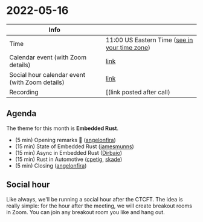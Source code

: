 # 2022-05-16

| Info                                           |                                                 |
| ---------------------------------------------- | ----------------------------------------------- |
| Time                                           | 11:00 US Eastern Time ([see in your time zone]) |
| Calendar event (with Zoom details)             | [link][cal]                                     |
| Social hour calendar event (with Zoom details) | [link][calsh]                                   |
| Recording                                      | [(link posted after call)                       |

[see in your time zone]: https://everytimezone.com/s/6c2a0d08

[cal]: https://calendar.google.com/event?action=TEMPLATE&tmeid=NGdqbWhiYnY1bDdxdjVsajNyaTNncTdvZjMgN24wdnZvcWZlMGtibms2aTA0dWl1NTJ0MzBAZw&tmsrc=7n0vvoqfe0kbnk6i04uiu52t30%40group.calendar.google.com
[calsh]: https://calendar.google.com/event?action=TEMPLATE&tmeid=M3Nwdm5qbXZpMmgzdGRrcnJvYWp0Y3U2ZWQgN24wdnZvcWZlMGtibms2aTA0dWl1NTJ0MzBAZw&tmsrc=7n0vvoqfe0kbnk6i04uiu52t30%40group.calendar.google.com

## Agenda

The theme for this month is **Embedded Rust**.

- (5 min) Opening remarks 👋 ([angelonfira])
- (15 min) State of Embedded Rust ([jamesmunns])
- (15 min) Async in Embedded Rust ([Dirbaio])
- (15 min) Rust in Automotive ([cpetig], [skade])
- (5 min) Closing ([angelonfira])

[angelonfira]: https://github.com/angelonfira
[jamesmunns]: https://github.com/jamesmunns
[Dirbaio]: https://github.com/Dirbaio
[cpetig]: https://github.com/cpetig
[skade]: https://github.com/skade

## Social hour

Like always, we'll be running a social hour after the CTCFT. The idea is really
simple: for the hour after the meeting, we will create breakout rooms in Zoom.
You can join any breakout room you like and hang out.

[ctcft calendar]: https://calendar.google.com/calendar/embed?src=7n0vvoqfe0kbnk6i04uiu52t30%40group.calendar.google.com
